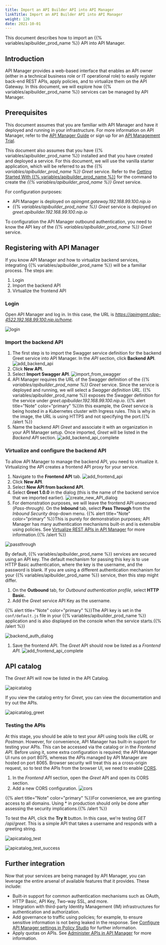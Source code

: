 ```yaml
---
title: Import an API Builder API into API Manager
linkTitle: Import an API Builder API into API Manager
weight: 120
date: 2021-10-01
---
```


This document describes how to import an {{% variables/apibuilder_prod_name %}} API into API Manager.

## Introduction

API Manager provides a web-based interface that enables an API owner (either in a technical business role or IT operational role) to easily register back-end REST APIs, apply policies, and to virtualize them on the API Gateway. In this document, we will explore how {{% variables/apibuilder_prod_name %}} services can be managed by API Manager.

## Prerequisites

This document assumes that you are familiar with API Manager and have it deployed and running in your infrastructure. For more information on API Manager, refer to the [API Manager Guide](https://docs.axway.com/bundle/APIManager_753_APIMgmtGuide_allOS_en_HTML5/page/Content/APIManagementGuideTopics/index.htm) or sign up for an [API Management Trial](https://www.axway.com/en/api-management-trial).

This document also assumes that you have {{% variables/apibuilder_prod_name %}} installed and that you have created and deployed a service. For this document, we will use the vanilla starter application, which will be referred to as the _{{% variables/apibuilder_prod_name %}} Greet_ service. Refer to the [Getting Started With {{% variables/apibuilder_prod_name %}}](/docs/getting_started/#create-a-new-api-builder-project) for the command to create the _{{% variables/apibuilder_prod_name %}} Greet_ service.

For configuration purposes:

* API Manager is deployed on _apimgmt.gateway.192.168.99.100.nip.io_
* _{{% variables/apibuilder_prod_name %}} Greet_ service is deployed on _greet.apibuilder.192.168.99.100.nip.io_

To configuration the API Manager outbound authentication, you need to know the API key of the _{{% variables/apibuilder_prod_name %}} Greet_ service.

## Registering with API Manager

If you know API Manager and how to virtualize backend services, integrating {{% variables/apibuilder_prod_name %}} will be a familiar process. The steps are:

1. Login
1. Import the backend API
1. Virtualize the frontend API

### Login

Open API Manager and log in. In this case, the URL is _https://apimgmt.rdpp-4522.192.168.99.100.nip.io/home._

![login](/Images/login.png)

### Import the backend API

1. The first step is to import the Swagger service definition for the backend Greet service into API Manager. In the _API_ section, click **Backend API**.
  ![add_backend_api](/Images/add_backend_api.png)
1. Click **New API.**
1. Select **Import Swagger API**.
  ![import_from_swagger](/Images/import_from_swagger.png)
1. API Manager requires the URL of the Swagger definition of the _{{% variables/apibuilder_prod_name %}} Greet_ service. Since the service is deployed and running, we will select a _Swagger definition URL_. {{% variables/apibuilder_prod_name %}} exposes the Swagger definition for the service under _greet.apibuilder.192.168.99.100.nip.io_.
  {{% alert title="Note" color="primary" %}}In this example, the _Greet_ service is being hosted in a Kubernetes cluster with Ingress rules. This is why in the image, the URL is using HTTPS and not specifying the port.{{% /alert %}}
1. Name the backend API _Greet_ and associate it with an organization in your API Manager setup. Once imported, _Greet_ will be listed in the _Backend API_ section.
  ![add_backend_api_complete](/Images/add_backend_api_complete.png)

### Virtualize and configure the backend API

To allow API Manager to manage the backend API, you need to virtualize it. Virtualizing the API creates a frontend API proxy for your service.

1. Navigate to the **Frontend API** tab.
  ![add_frontend_api](/Images/add_frontend_api.png)
1. Click **New API**.
1. Select **New API from backend API**.
1. Select **Greet 1.0.0** in the dialog (this is the name of the backend service that we imported earlier).
  ![create_new_API_dialog](/Images/create_new_api_dialog.png)
1. For demonstration purposes, we will leave the frontend API unsecured (_Pass-through)._ On the **Inbound** tab, select **Pass Through** from the _Inbound Security_ drop-down menu.
  {{% alert title="Note" color="primary" %}}This is purely for demonstration purposes; API Manager has many authentication mechanisms built-in and is extensible using policies. See [Virtualize REST APIs in API Manager](https://docs.axway.com/bundle/APIManager_753_APIMgmtGuide_allOS_en_HTML5/page/Content/APIManagementGuideTopics/api_mgmt_virtualize_web.htm) for more information.{{% /alert %}}

  ![passthrough](/Images/passthrough.png)

  By default, {{% variables/apibuilder_prod_name %}} services are secured using an API key. The default mechanism for passing this key is to use HTTP Basic authentication, where the key is the username, and the password is blank. If you are using a different authentication mechanism for your {{% variables/apibuilder_prod_name %}} service, then this step might differ.
1. On the **Outbound** tab, for _Outbound authentication profile_, select **HTTP Basic.**
1. Add the _Greet_ service API Key as the username.

  {{% alert title="Note" color="primary" %}}The API key is set in the `conf/default.js` file in your {{% variables/apibuilder_prod_name %}} application and is also displayed on the console when the service starts.{{% /alert %}}

  ![backend_auth_dialog](/Images/backend_auth_dialog.png)
1. Save the frontend API. The _Greet_ API should now be listed as a _Frontend API._
  ![add_frontend_api_complete](/Images/add_frontend_api_complete.png)

## API catalog

The _Greet_ API will now be listed in the API Catalog.

![apicatalog](/Images/apicatalog.png)

If you view the catalog entry for _Greet_, you can view the documentation and try out the APIs.

![apicatalog_greet](/Images/apicatalog_greet.png)

### Testing the APIs

At this stage, you should be able to test your API using tools like _cURL_ or _Postman_. However, for convenience, API Manager has built-in support for testing your APIs. This can be accessed via the catalog or in the _Frontend API_. Before using it, some extra configuration is required; the API Manager UI runs on port 8075, whereas the APIs managed by API Manager are hosted on port 8065. Browser security will treat this as a cross-origin request, so to test the APIs from the browser UI, we need to enable [CORS](https://developer.mozilla.org/en-US/docs/Web/HTTP/CORS).

1. In the _Frontend API_ section, open the _Greet_ API and open its CORS section.
1. Add a new CORS configuration.
  ![cors](/Images/cors.png)

{{% alert title="Note" color="primary" %}}For convenience, we are granting access to all domains. Using \* in production should only be done after assessing the security implications.{{% /alert %}}

To test the API, click the **Try It** button. In this case, we're testing _GET /api/greet_. This is a simple API that takes a username and responds with a greeting string.

![apicatalog_test](/Images/apicatalog_test.png)

![apicatalog_test_success](/Images/apicatalog_test_success.png)

## Further integration

Now that your services are being managed by API Manager, you can leverage the entire arsenal of available features that it provides. These include:

* Built-in support for common authentication mechanisms such as OAuth, HTTP Basic, API Key, Two-way SSL, and more.
* Integration with third-party Identity Management (IM) infrastructures for authentication and authorization.
* Add governance to traffic using policies; for example, to ensure sensitive information is not being leaked in the response. See [Configure API Manager settings in Policy Studio](https://docs.axway.com/bundle/APIManager_753_APIMgmtGuide_allOS_en_HTML5/page/Content/APIManagementGuideTopics/api_mgmt_config_ps.htm#Configur) for further information.
* Apply quotas on APIs. See [Administer APIs in API Manager](https://docs.axway.com/bundle/APIManager_753_APIMgmtGuide_allOS_en_HTML5/page/Content/APIManagementGuideTopics/api_mgmt_admin.htm) for more information.
